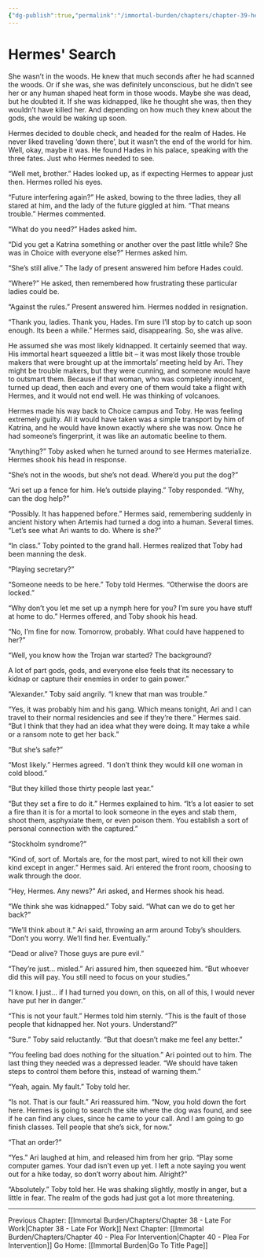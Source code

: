 ```yaml
---
{"dg-publish":true,"permalink":"/immortal-burden/chapters/chapter-39-hermes-search/"}
---
```


# Hermes' Search
She wasn’t in the woods. He knew that much seconds after he had scanned the woods. Or if she was, she was definitely unconscious, but he didn’t see her or any human shaped heat form in those woods. Maybe she was dead, but he doubted it. If she was kidnapped, like he thought she was, then they wouldn’t have killed her. And depending on how much they knew about the gods, she would be waking up soon.

Hermes decided to double check, and headed for the realm of Hades. He never liked traveling ‘down there’, but it wasn’t the end of the world for him. Well, okay, maybe it was. He found Hades in his palace, speaking with the three fates. Just who Hermes needed to see.

“Well met, brother.” Hades looked up, as if expecting Hermes to appear just then. Hermes rolled his eyes.

“Future interfering again?” He asked, bowing to the three ladies, they all stared at him, and the lady of the future giggled at him. “That means trouble.” Hermes commented.

“What do you need?” Hades asked him.

“Did you get a Katrina something or another over the past little while? She was in Choice with everyone else?” Hermes asked him.

“She’s still alive.” The lady of present answered him before Hades could.

“Where?” He asked, then remembered how frustrating these particular ladies could be.

“Against the rules.” Present answered him. Hermes nodded in resignation.

“Thank you, ladies. Thank you, Hades. I’m sure I’ll stop by to catch up soon enough. Its been a while.” Hermes said, disappearing. So, she was alive.

He assumed she was most likely kidnapped. It certainly seemed that way. His immortal heart squeezed a little bit – it was most likely those trouble makers that were brought up at the immortals’ meeting held by Ari. They might be trouble makers, but they were cunning, and someone would have to outsmart them. Because if that woman, who was completely innocent, turned up dead, then each and every one of them would take a flight with Hermes, and it would not end well. He was thinking of volcanoes.

Hermes made his way back to Choice campus and Toby. He was feeling extremely guilty. All it would have taken was a simple transport by him of Katrina, and he would have known exactly where she was now. Once he had someone’s fingerprint, it was like an automatic beeline to them.

“Anything?” Toby asked when he turned around to see Hermes materialize. Hermes shook his head in response.

“She’s not in the woods, but she’s not dead. Where’d you put the dog?”

“Ari set up a fence for him. He’s outside playing.” Toby responded. “Why, can the dog help?”

“Possibly. It has happened before.” Hermes said, remembering suddenly in ancient history when Artemis had turned a dog into a human. Several times. “Let’s see what Ari wants to do. Where is she?”

“In class.” Toby pointed to the grand hall. Hermes realized that Toby had been manning the desk.

“Playing secretary?”

“Someone needs to be here.” Toby told Hermes. “Otherwise the doors are locked.”

“Why don’t you let me set up a nymph here for you? I’m sure you have stuff at home to do.” Hermes offered, and Toby shook his head.

“No, I’m fine for now. Tomorrow, probably. What could have happened to her?”

“Well, you know how the Trojan war started? The background?

A lot of part gods, gods, and everyone else feels that its necessary to kidnap or capture their enemies in order to gain power.”

“Alexander.” Toby said angrily. “I knew that man was trouble.”

“Yes, it was probably him and his gang. Which means tonight, Ari and I can travel to their normal residencies and see if they’re there.” Hermes said. “But I think that they had an idea what they were doing. It may take a while or a ransom note to get her back.”

“But she’s safe?”

“Most likely.” Hermes agreed. “I don’t think they would kill one woman in cold blood.”

“But they killed those thirty people last year.”

“But they set a fire to do it.” Hermes explained to him. “It’s a lot easier to set a fire than it is for a mortal to look someone in the eyes and stab them, shoot them, asphyxiate them, or even poison them. You establish a sort of personal connection with the captured.”

“Stockholm syndrome?”

“Kind of, sort of. Mortals are, for the most part, wired to not kill their own kind except in anger.” Hermes said. Ari entered the front room, choosing to walk through the door.

“Hey, Hermes. Any news?” Ari asked, and Hermes shook his head.

“We think she was kidnapped.” Toby said. “What can we do to get her back?”

“We’ll think about it.” Ari said, throwing an arm around Toby’s shoulders. “Don’t you worry. We’ll find her. Eventually.”

“Dead or alive? Those guys are pure evil.”

“They’re just... misled.” Ari assured him, then squeezed him. “But whoever did this will pay. You still need to focus on your studies.”

“I know. I just... if I had turned you down, on this, on all of this, I would never have put her in danger.”

“This is not your fault.” Hermes told him sternly. “This is the fault of those people that kidnapped her. Not yours. Understand?”

“Sure.” Toby said reluctantly. “But that doesn’t make me feel any better.”

“You feeling bad does nothing for the situation.” Ari pointed out to him. The last thing they needed was a depressed leader. “We should have taken steps to control them before this, instead of warning them.”

“Yeah, again. My fault.” Toby told her.

“Is not. That is our fault.” Ari reassured him. “Now, you hold down the fort here. Hermes is going to search the site where the dog was found, and see if he can find any clues, since he came to your call. And I am going to go finish classes. Tell people that she’s sick, for now.”

“That an order?”

“Yes.” Ari laughed at him, and released him from her grip. “Play some computer games. Your dad isn’t even up yet. I left a note saying you went out for a hike today, so don’t worry about him. Alright?”

“Absolutely.” Toby told her. He was shaking slightly, mostly in anger, but a little in fear. The realm of the gods had just got a lot more threatening.

---
Previous Chapter: [[Immortal Burden/Chapters/Chapter 38 - Late For Work\|Chapter 38 - Late For Work]]
Next Chapter: [[Immortal Burden/Chapters/Chapter 40 - Plea For Intervention\|Chapter 40 - Plea For Intervention]]
Go Home: [[Immortal Burden\|Go To Title Page]]
  